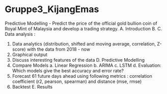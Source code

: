 # Gruppe3_KijangEmas
Predictive Modelling - Predict the price of the official gold bullion coin of Royal Mint of Malaysia and develop a trading strategy.
A. Introduction
B. 
C. Data analysis :
 1. Data analytics (distribution, shifted and moving average, correlation, Z-score) with the data from 2018 - now
 2. Graphical output
 3. Discuss interesting features of the data
D. Predictive Modelling
  1. Compare Models
    a. Linear Regression
    b. ARIMA
    c. LSTM
    d. Evaluation: Which models give the best accuracy and error rate?
  2. Forecast 61 future days ahead using following metrics : correlation coefficient (r2, pearson, spearman) and distance (mse, rmse)
  3. Backtest
 E. Results
  
  
  

